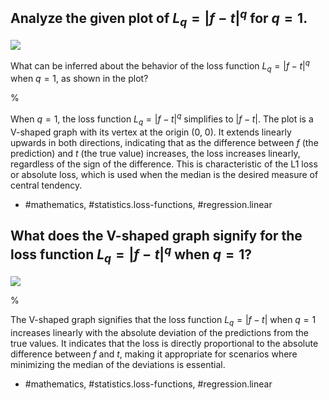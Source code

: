 ## Analyze the given plot of $L_{q}=|f-t|^{q}$ for $q=1$.

![](https://cdn.mathpix.com/cropped/2024_05_26_39f071919089f32e7ef4g-1.jpg?height=503&width=689&top_left_y=220&top_left_x=955)

What can be inferred about the behavior of the loss function $L_{q}=|f-t|^{q}$ when $q=1$, as shown in the plot?

%

When $q=1$, the loss function $L_{q} = |f-t|^{q}$ simplifies to $|f-t|$. The plot is a V-shaped graph with its vertex at the origin (0, 0). It extends linearly upwards in both directions, indicating that as the difference between $f$ (the prediction) and $t$ (the true value) increases, the loss increases linearly, regardless of the sign of the difference. This is characteristic of the L1 loss or absolute loss, which is used when the median is the desired measure of central tendency.

- #mathematics, #statistics.loss-functions, #regression.linear

## What does the V-shaped graph signify for the loss function $L_{q}=|f-t|^{q}$ when $q=1$?

![](https://cdn.mathpix.com/cropped/2024_05_26_39f071919089f32e7ef4g-1.jpg?height=503&width=689&top_left_y=220&top_left_x=955)

%

The V-shaped graph signifies that the loss function $L_{q} = |f-t|$ when $q=1$ increases linearly with the absolute deviation of the predictions from the true values. It indicates that the loss is directly proportional to the absolute difference between $f$ and $t$, making it appropriate for scenarios where minimizing the median of the deviations is essential.

- #mathematics, #statistics.loss-functions, #regression.linear